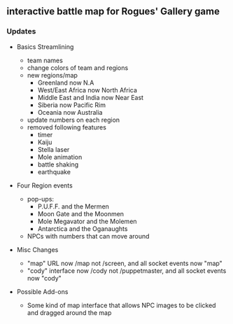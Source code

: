 ## interactive battle map for Rogues' Gallery game

### Updates
- Basics Streamlining
  - team names
  - change colors of team and regions
  - new regions/map
    - Greenland now N.A
    - West/East Africa now North Africa
    - Middle East and India now Near East
    - Siberia now Pacific Rim
    - Oceania now Australia    
  - update numbers on each region
  - removed following features
    - timer
    - Kaiju
    - Stella laser
    - Mole animation
    - battle shaking
    - earthquake
- Four Region events
  - pop-ups:
    - P.U.F.F. and the Mermen
    - Moon Gate and the Moonmen
    - Mole Megavator and the Molemen
    - Antarctica and the Oganaughts
  - NPCs with numbers that can move around
- Misc Changes
  - "map" URL now /map not /screen, and all socket events now "map"
  - "cody" interface now /cody not /puppetmaster, and all socket events now "cody"

- Possible Add-ons
  - Some kind of map interface that allows NPC images to be clicked and dragged around the map
